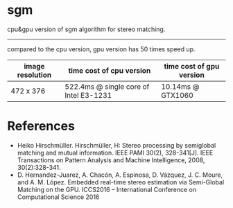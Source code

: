 # sgm
cpu&gpu version of sgm algorithm for stereo matching.

---

compared to the cpu version, gpu version has 50 times speed up.

| image resolution | time cost of cpu version | time cost of gpu version |
| ---- | ---- | ---- |
| 472 x 376 | 522.4ms @ single core of Intel E3-1231 | 10.14ms @ GTX1060 |

# References
* Heiko Hirschmüller. Hirschmüller, H: Stereo processing by semiglobal matching and mutual information. IEEE PAMI 30(2), 328-341[J]. IEEE Transactions on Pattern Analysis and Machine Intelligence, 2008, 30(2):328-341.
* D. Hernandez-Juarez, A. Chacón, A. Espinosa, D. Vázquez, J. C. Moure, and A. M. López. Embedded real-time stereo estimation via Semi-Global Matching on the GPU.  ICCS2016 – International Conference on Computational Science 2016
